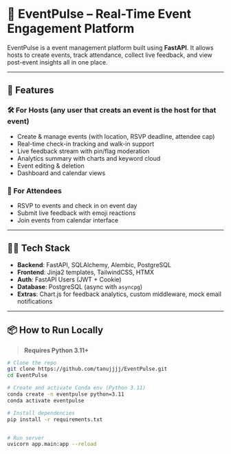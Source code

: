 # 🎉 EventPulse – Real-Time Event Engagement Platform

EventPulse is a event management platform built using **FastAPI**. It allows hosts to create events, track attendance, collect live feedback, and view post-event insights all in one place.

---

## 🚀 Features


### 🛠 For Hosts (any user that creats an event is the host for that event)
- Create & manage events (with location, RSVP deadline, attendee cap)
- Real-time check-in tracking and walk-in support
- Live feedback stream with pin/flag moderation
- Analytics summary with charts and keyword cloud
- Event editing & deletion
- Dashboard and calendar views

### 🙋 For Attendees
- RSVP to events and check in on event day
- Submit live feedback with emoji reactions
- Join events from calendar interface

---

## 🧑‍💻 Tech Stack

- **Backend**: FastAPI, SQLAlchemy, Alembic, PostgreSQL
- **Frontend**: Jinja2 templates, TailwindCSS, HTMX
- **Auth**: FastAPI Users (JWT + Cookie)
- **Database**: PostgreSQL (async with `asyncpg`)
- **Extras**: Chart.js for feedback analytics, custom middleware, mock email notifications

---

## 📦 How to Run Locally

> **Requires Python 3.11+**

```bash
# Clone the repo
git clone https://github.com/tanujjjj/EventPulse.git
cd EventPulse

# Create and activate Conda env (Python 3.11)
conda create -n eventpulse python=3.11
conda activate eventpulse

# Install dependencies
pip install -r requirements.txt


# Run server
uvicorn app.main:app --reload
